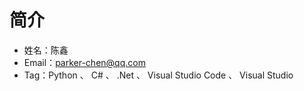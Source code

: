 # 简介

* 姓名：陈鑫
* Email：parker-chen@qq.com
* Tag：Python 、 C# 、 .Net 、 Visual Studio Code 、 Visual Studio
